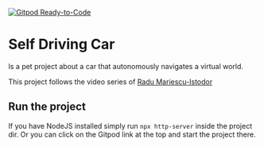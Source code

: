 [![Gitpod Ready-to-Code](https://img.shields.io/badge/Gitpod-ready--to--code-blue?logo=gitpod)](https://gitpod.io/#https://github.com/maar-ten/self-driving-car)

# Self Driving Car
Is a pet project about a car that autonomously navigates a virtual world.

This project follows the video series of [Radu Mariescu-Istodor](https://www.youtube.com/@Radu)

## Run the project
If you have NodeJS installed simply run `npx http-server` inside the project dir.
Or you can click on the Gitpod link at the top and start the project there.
